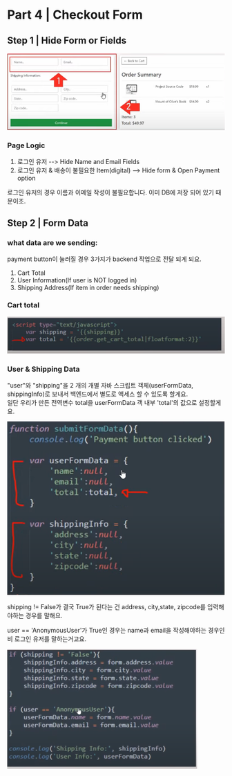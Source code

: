# Part 4 \| Checkout Form

## Step 1 \| Hide Form or Fields

![](../../../../.gitbook/assets/image%20%28433%29.png)

### Page Logic 

1. 로그인 유저                                                         --&gt; Hide Name and Email Fields
2. 로그인 유저 & 배송이 불필요한 Item\(digital\) --&gt; Hide form & Open Payment option

로그인 유저의 경우 이름과 이메일 작성이 불필요합니다. 이미 DB에 저장 되어 있기 때문이조. 



## Step 2 \| Form Data

### what data are we sending:

payment button이 눌러질 경우 3가지가 backend 작업으로 전달 되게 되요. 

1. Cart Total
2. User Information\(If user is NOT logged in\)
3. Shipping Address\(If item in order needs shipping\)

### Cart total

![](../../../../.gitbook/assets/image%20%28486%29.png)

### User & Shipping Data

"user"와 "shipping"을 2 개의 개별 자바 스크립트 객체\(userFormData, shippingInfo\)로 보내서 백엔드에서 별도로 액세스 할 수 있도록 할게요.   
일단 우리가 만든 전역변수 total을 userFormData 객 내부 'total'의 값으로 설정할게요.

![](../../../../.gitbook/assets/image%20%28425%29.png)

shipping != False가 결국 True가 된다는 건 address, city,state, zipcode를 입력해야하는 경우를 말해요. 

user == 'AnonymousUser'가 True인 경우는 name과 email을 작성해야하는 경우인 비 로그인 유저를 말하는거고요.

![](../../../../.gitbook/assets/image%20%28417%29.png)





